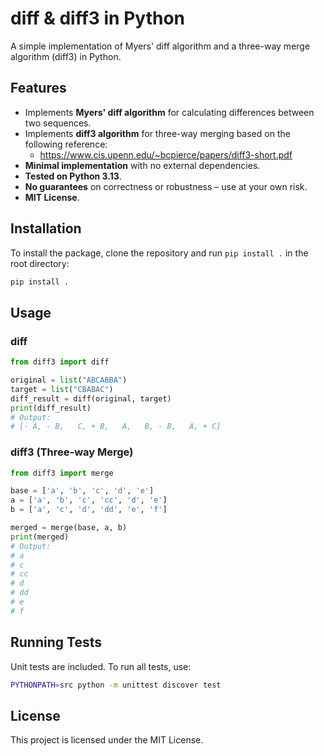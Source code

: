 # diff & diff3 in Python

A simple implementation of Myers' diff algorithm and a three-way merge algorithm (diff3) in Python.

## Features
- Implements **Myers' diff algorithm** for calculating differences between two sequences.
- Implements **diff3 algorithm** for three-way merging based on the following reference:
  - https://www.cis.upenn.edu/~bcpierce/papers/diff3-short.pdf
- **Minimal implementation** with no external dependencies.
- **Tested on Python 3.13**.
- **No guarantees** on correctness or robustness – use at your own risk.
- **MIT License**.

## Installation

To install the package, clone the repository and run `pip install .` in the root directory:
```sh
pip install .
```

## Usage

### diff
```python
from diff3 import diff

original = list("ABCABBA")
target = list("CBABAC")
diff_result = diff(original, target)
print(diff_result)
# Output:
# [- A, - B,   C, + B,   A,   B, - B,   A, + C]
```

### diff3 (Three-way Merge)
```python
from diff3 import merge

base = ['a', 'b', 'c', 'd', 'e']
a = ['a', 'b', 'c', 'cc', 'd', 'e']
b = ['a', 'c', 'd', 'dd', 'e', 'f']

merged = merge(base, a, b)
print(merged)
# Output:
# a
# c
# cc
# d
# dd
# e
# f
```

## Running Tests
Unit tests are included. To run all tests, use:
```sh
PYTHONPATH=src python -m unittest discover test
```

## License
This project is licensed under the MIT License.

